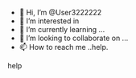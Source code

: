 - 👋 Hi, I’m @User3222222
- 👀 I’m interested in 
- 🌱 I’m currently learning ...
- 💞️ I’m looking to collaborate on ...
- 📫 How to reach me ..help.

<!---
User3222222/User3222222 is a ✨ special ✨ repository because its `README.md` (this file) appears on your GitHub profile.
You can click the Preview link to take a look at your changes.
--->
help
